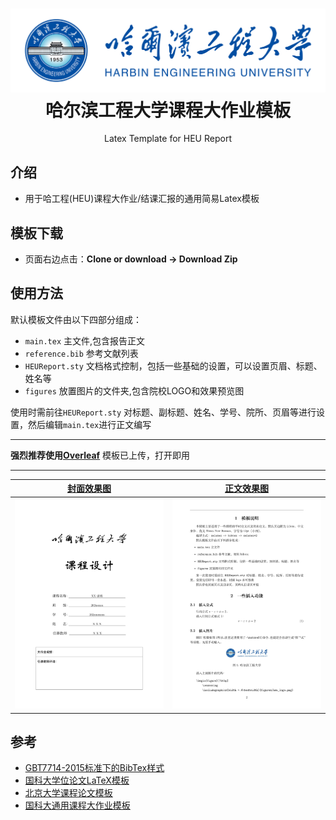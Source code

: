 

<h1 align="center">
  <a href="https://github.com/a-kkiri/HEU_Latex_Template">
    <img alt="HEU_Latex_Template" src="https://github.com/a-kkiri/HEU_Latex_Template/blob/main/figures/heu_logo.png?raw=true"  />
  </a>

  <br />
  哈尔滨工程大学课程大作业模板

</h1>

<p align="center">
  Latex Template for HEU Report
</p>


## 介绍
- 用于哈工程(HEU)课程大作业/结课汇报的通用简易Latex模板

## 模板下载

* 页面右边点击：**Clone or download -> Download Zip**

## 使用方法
默认模板文件由以下四部分组成：

- `main.tex` 主文件,包含报告正文
- `reference.bib` 参考文献列表
- `HEUReport.sty` 文档格式控制，包括一些基础的设置，可以设置页眉、标题、姓名等
- `figures` 放置图片的文件夹,包含院校LOGO和效果预览图

使用时需前往`HEUReport.sty` 对标题、副标题、姓名、学号、院所、页眉等进行设置，然后编辑`main.tex`进行正文编写

--------- 
 **强烈推荐使用[Overleaf](https://www.overleaf.com/latex/templates/ha-er-bin-gong-cheng-da-xue-ke-cheng-zuo-ye-mo-ban/zyxyqtpdkdzy)**   模板已上传，打开即用

---------

|  [封面效果图](https://github.com/a-kkiri/HEU_Latex_Template/blob/main/figures/template_cover.jpg) |  [正文效果图](https://github.com/a-kkiri/HEU_Latex_Template/blob/main/figures/template_page.jpg)| 
|:---:|:---:|
| ![Résumé](https://github.com/a-kkiri/HEU_Latex_Template/blob/main/figures/template_cover.jpg?raw=true) | ![Résumé](https://github.com/a-kkiri/HEU_Latex_Template/blob/main/figures/template_page.jpg?raw=true)| 

## 参考

+ [GBT7714-2015标准下的BibTex样式](https://github.com/zepinglee/gbt7714-bibtex-style)
+ [国科大学位论文LaTeX模板](https://github.com/mohuangrui/ucasthesis)
+ [北京大学课程论文模板](https://www.overleaf.com/latex/templates/bei-jing-da-xue-ke-cheng-lun-wen-mo-ban/yntmqcktrzfh)
+ [国科大通用课程大作业模板](https://github.com/jweihe/UCAS_Latex_Template)
